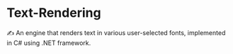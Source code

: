 # Text-Rendering
✍️ An engine that renders text in various user-selected fonts, implemented in C# using .NET framework.
